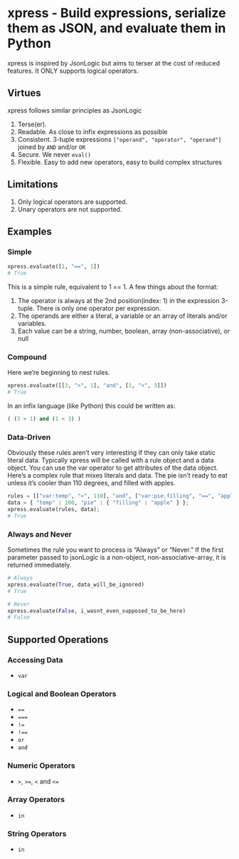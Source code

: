 # xpress - Build expressions, serialize them as JSON, and evaluate them in Python

xpress is inspired by JsonLogic but aims to terser at the cost of reduced features. It ONLY supports logical operators.

## Virtues

xpress follows similar principles as JsonLogic

1. Terse(er).
2. Readable. As close to infix expressions as possible
3. Consistent. 3-tuple expressions `["operand", "operator", "operand"]` joined by `AND` and/or `OR` 
4. Secure. We never `eval()`
5. Flexible. Easy to add new operators, easy to build complex structures

## Limitations

1. Only logical operators are supported.
2. Unary operators are not supported.

## Examples

### Simple

```python
xpress.evaluate([1, "==", 1])
# True
```

This is a simple rule, equivalent to 1 == 1. A few things about the format:

1. The operator is always at the 2nd position(index: 1) in the expression 3-tuple. There is only one operator per expression.
2. The operands are either a literal, a variable or an array of literals and/or variables.
3. Each value can be a string, number, boolean, array (non-associative), or null

### Compound

Here we’re beginning to nest rules.

```python
xpress.evaluate([[3, ">", 1], "and", [1, "<", 3]])
# True
```

In an infix language (like Python) this could be written as:

```python
( (3 > 1) and (1 < 3) )
```

### Data-Driven

Obviously these rules aren’t very interesting if they can only take static literal data. Typically xpress will be called with a rule object and a data object. You can use the var operator to get attributes of the data object. Here’s a complex rule that mixes literals and data. The pie isn’t ready to eat unless it’s cooler than 110 degrees, and filled with apples.

```python
rules = [["var:temp", "<", 110], "and", ["var:pie.filling", "==", "apple"]]
data = { "temp" : 100, "pie" : { "filling" : "apple" } };
xpress.evaluate(rules, data);
# True
```

### Always and Never

Sometimes the rule you want to process is “Always” or “Never.” If the first parameter passed to jsonLogic is a non-object, non-associative-array, it is returned immediately.

```python
# Always
xpress.evaluate(True, data_will_be_ignored)
# True
```

```python
# Never
xpress.evaluate(False, i_wasnt_even_supposed_to_be_here)
# False
```

## Supported Operations

### Accessing Data

- `var`

### Logical and Boolean Operators

- `==`
- `===`
- `!=`
- `!==`
- `or`
- `and`

### Numeric Operators

- `>`, `>=`, `<` and `<=`

### Array Operators
- `in`

### String Operators
- `in`

